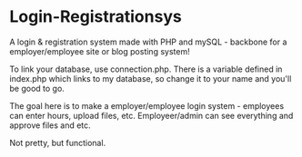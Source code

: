 # Login-Registrationsys
A login &amp; registration system made with PHP and mySQL - backbone for a employer/employee site or blog posting system!

To link your database, use connection.php. There is a variable defined in index.php which links to my database, so change it to your name and you'll be good to go.

The goal here is to make a employer/employee login system - employees can enter hours, upload files, etc. Employeer/admin can see everything and approve files and etc. 

Not pretty, but functional. 

